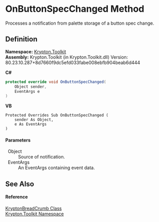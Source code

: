# OnButtonSpecChanged Method


Processes a notification from palette storage of a button spec change.



## Definition
**Namespace:** <a href="79d2eac2-21f4-54ff-7552-b20c33c30600.md">Krypton.Toolkit</a>  
**Assembly:** Krypton.Toolkit (in Krypton.Toolkit.dll) Version: 80.23.10.287+8d7660f9dc5efd033fabe008ebfb904beab6d444

**C#**
``` C#
protected override void OnButtonSpecChanged(
	Object sender,
	EventArgs e
)
```
**VB**
``` VB
Protected Overrides Sub OnButtonSpecChanged ( 
	sender As Object,
	e As EventArgs
)
```



#### Parameters
<dl><dt>  Object</dt><dd>Source of notification.</dd><dt>  EventArgs</dt><dd>An EventArgs containing event data.</dd></dl>

## See Also


#### Reference
<a href="a688d8ee-06d3-3238-1c5b-07d7a7abffdd.md">KryptonBreadCrumb Class</a>  
<a href="79d2eac2-21f4-54ff-7552-b20c33c30600.md">Krypton.Toolkit Namespace</a>  
